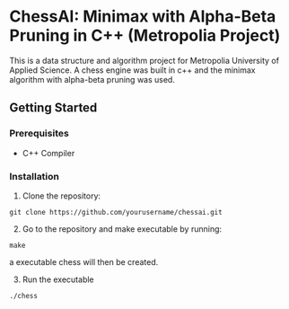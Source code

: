 # ChessAI: Minimax with Alpha-Beta Pruning in C++ (Metropolia Project)

This is a data structure and algorithm project for Metropolia University of Applied Science. A chess engine was built in c++ and the minimax algorithm with alpha-beta pruning was used.


## Getting Started

### Prerequisites

- C++ Compiler 

### Installation

1. Clone the repository:
```
git clone https://github.com/yourusername/chessai.git
```


2. Go to the repository and make executable by running:
```
make
```

a executable chess will then be created.

3. Run the executable
```
./chess
```
